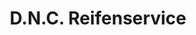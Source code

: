 ---
title: "D.N.C. Reifenservice"
url: /schwaebisch-gmuend/d-n-c-reifenservice/
shop: Autowerkstatt
---